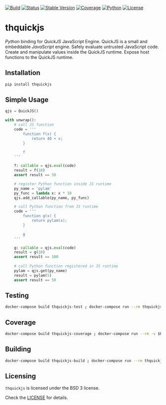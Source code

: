 [![Build][build-image]]()
[![Status][status-image]][pypi-project-url]
[![Stable Version][stable-ver-image]][pypi-project-url]
[![Coverage][coverage-image]]()
[![Python][python-ver-image]][pypi-project-url]
[![License][bsd3-image]][bsd3-url]


# thquickjs

*Python* binding for *QuickJS* JavaScript Engine.
QuickJS is a small and embeddable *JavaScript* engine. 
Safely evaluate untrusted JavaScript code. 
Create and manipulate values inside the QuickJS runtime. 
Expose host functions to the QuickJS runtime.


## Installation

```bash
pip install thquickjs
```


## Simple Usage

```python
qjs = QuickJS()

with unwrap():
    # call JS function
    code = '''
        function f(x) {
            return 40 + x;
        }

        f
    '''

    f: callable = qjs.eval(code)
    result = f(10)
    assert result == 50

    # register Python function inside JS runtime
    py_name = 'pylam'
    py_func = lambda x: x * 10
    qjs.add_callable(py_name, py_func)

    # call Python function from JS runtime
    code = '''
        function g(x) {
            return pylam(x);
        }

        g
    '''

    g: callable = qjs.eval(code)
    result = g(10)
    assert result == 100
    
    # call Python function registered in JS runtime
    pylam = qjs.get(py_name)
    result = pylam(5)
    assert result == 50
```


## Testing
```bash
docker-compose build thquickjs-test ; docker-compose run --rm thquickjs-test
```


## Coverage

```bash
docker-compose build thquickjs-coverage ; docker-compose run --rm -v $PWD:/test thquickjs-coverage
```


## Building
```bash
docker-compose build thquickjs-build ; docker-compose run --rm thquickjs-build
```


## Licensing

`thquickjs` is licensed under the BSD 3 license.

Check the [LICENSE](https://opensource.org/licenses/BSD-3-Clause) for details.


<!-- Badges -->
[bsd3-image]: https://img.shields.io/badge/License-BSD_3--Clause-blue.svg
[bsd3-url]: https://opensource.org/licenses/BSD-3-Clause
[build-image]: https://img.shields.io/gitlab/pipeline-status/tangledlabs/thquickjs?branch=main
[coverage-image]: https://img.shields.io/gitlab/pipeline-coverage/tangledlabs/thquickjs?branch=main

[pypi-project-url]: https://pypi.org/project/thquickjs/
[stable-ver-image]: https://img.shields.io/pypi/v/thquickjs?label=stable
[python-ver-image]: https://img.shields.io/pypi/pyversions/thquickjs.svg?logo=python&logoColor=FBE072
[status-image]: https://img.shields.io/pypi/status/thquickjs.svg
